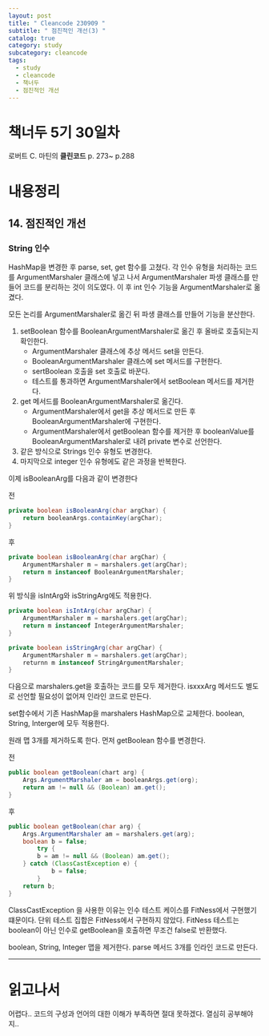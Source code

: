```yaml
---
layout: post
title: " Cleancode 230909 "
subtitle: " 점진적인 개선(3) "
catalog: true
category: study
subcategory: cleancode
tags:
  - study
  - cleancode
  - 책너두
  - 점진적인 개선
---
```


# 책너두 5기 30일차

로버트 C. 마틴의 **클린코드** p. 273~ p.288

# 내용정리

## 14. 점진적인 개선

### String 인수

HashMap을 변경한 후 parse, set, get 함수를 고쳤다. 각 인수 유형을 처리하는 코드를 ArgumentMarshaler 클래스에 넣고 나서 ArgumentMarshaler 파생 클래스를 만들어 코드를 분리하는 것이 의도였다. 이 후 int 인수 기능을 ArgumentMarshaler로 옮겼다.

모든 논리를 ArgumentMarshaler로 옮긴 뒤 파생 클래스를 만들어 기능을 분산한다.

1. setBoolean 함수를 BooleanArgumentMarshaler로 옮긴 후 올바로 호출되는지 확인한다.
   - ArgumentMarshaler 클래스에 추상 메서드 set을 만든다.
   - BooleanArgumentMarshaler 클래스에 set 메서드를 구현한다.
   - sertBoolean 호출을 set 호출로 바꾼다.
   - 테스트를 통과하면 ArgumentMarshaler에서 setBoolean 메서드를 제거한다.
2. get 메서드를 BooleanArgumentMarshaler로 옮긴다.
   - ArgumentMarshaler에서 get을 추상 메서드로 만든 후 BooleanArgumentMarshaler에 구현한다.
   - ArgumentMarshaler에서 getBoolean 함수를 제거한 후 booleanValue를 BooleanArgumentMarshaler로 내려 private 변수로 선언한다.
3. 같은 방식으로 Strings 인수 유형도 변경한다.
4. 마지막으로 integer 인수 유형에도 같은 과정을 반복한다.



이제 isBooleanArg를 다음과 같이 변경한다

전

```java
private boolean isBooleanArg(char argChar) {
    return booleanArgs.containKey(argChar);
}
```

후

```java
private boolean isBooleanArg(char argChar) {
    ArgumentMarshaler m = marshalers.get(argChar);
    return m instanceof BooleanArgumentMarshaler;
}
```

위 방식을 isIntArg와 isStringArg에도 적용한다.

```java
private boolean isIntArg(char argChar) {
    ArgumentMarshaler m = marshalers.get(argChar);
    return m instanceof IntegerArgumentMarshaler;
}
```

```java
private boolean isStringArg(char argChar) {
    ArgumentMarshaler m = marshalers.get(argChar);
    returnn m instanceof StringArgumentMarshaler;
}
```

다음으로 marshalers.get을 호출하는 코드를 모두 제거한다. isxxxArg 메서드도 별도로 선언할 필요성이 없어져 인라인 코드로 만든다.

set함수에서 기존 HashMap을 marshalers HashMap으로 교체한다. boolean, String, Interger에 모두 적용한다.

원래 맵 3개를 제거하도록 한다. 먼저 getBoolean 함수를 변경한다.

전

```java
public boolean getBoolean(chart arg) {
    Args.ArgumentMarshaler am = booleanArgs.get(org);
    return am != null && (Boolean) am.get();
}
```

후

```java
public boolean getBoolean(char arg) {
    Args.ArgumentMarshaler am = marshalers.get(arg);
    boolean b = false;
    	try {
        b = am != null && (Boolean) am.get();
    } catch (ClassCastException e) {
            b = false;
        }
    return b;
}
```

ClassCastException 을 사용한 이유는 인수 테스트 케이스를 FitNess에서 구현했기 떄문이다. 단위 테스트 집합은 FitNess에서 구현하지 않았다. FitNess 테스트는 boolean이 아닌 인수로 getBoolean을 호출하면 무조건 false로 반환했다.

boolean, String, Integer 맵을 제거한다. parse 메서드 3개를 인라인 코드로 만든다.

---

# 읽고나서

어렵다.. 코드의 구성과 언어의 대한 이해가 부족하면 절대 못하겠다. 열심히 공부해야지..